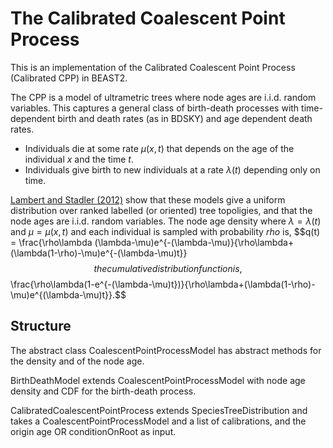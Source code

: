 # The Calibrated Coalescent Point Process
This is an implementation of the Calibrated Coalescent Point Process (Calibrated CPP) in BEAST2.

The CPP is a model of ultrametric trees where node ages are i.i.d. random variables. This captures a general class of birth-death processes with time-dependent birth and death rates (as in BDSKY) and age dependent death rates.
- Individuals die at some rate $\mu(x,t)$ that depends on the age of the individual $x$ and the time $t$.
- Individuals give birth to new individuals at a rate $\lambda(t)$ depending only on time.

[Lambert and Stadler (2012)](https://doi.org/10.1016/j.tpb.2013.10.002) show that these models give a uniform distribution over ranked labelled (or oriented) tree topoligies, and that the node ages are i.i.d. random variables. The node age density where $\lambda=\lambda(t)$ and $\mu=\mu(x,t)$ and each individual is sampled with probability $rho$ is,
$$q(t) = \frac{\rho\lambda (\lambda-\mu)e^{-(\lambda-\mu)}{\rho\lambda+(\lambda(1-\rho)-\mu)e^{-(\lambda-\mu)t}}$$
the cumulative distribution function is,
$$\frac{\rho\lambda(1-e^{-(\lambda-\mu)t})}{\rho\lambda+(\lambda(1-\rho)-\mu)e^{(\lambda-\mu)t}}.$$

## Structure

The abstract class CoalescentPointProcessModel has abstract methods for the density and of the node age.

BirthDeathModel extends CoalescentPointProcessModel with node age density and CDF for the birth-death process.

CalibratedCoalescentPointProcess extends SpeciesTreeDistribution and takes a CoalescentPointProcessModel and a list of calibrations, and the origin age OR conditionOnRoot as input.

